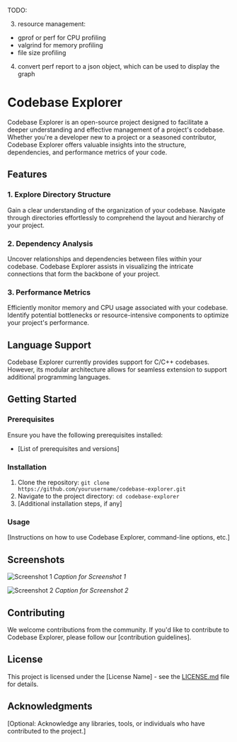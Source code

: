 TODO:

3. resource management:
  - gprof or perf for CPU profiling
  - valgrind for memory profiling
  - file size profiling
4. convert perf report to a json object, which can be used to display the graph



# Codebase Explorer
Codebase Explorer is an open-source project designed to facilitate a deeper understanding and effective management of a project's codebase. Whether you're a developer new to a project or a seasoned contributor, Codebase Explorer offers valuable insights into the structure, dependencies, and performance metrics of your code.

## Features

### 1. Explore Directory Structure
Gain a clear understanding of the organization of your codebase. Navigate through directories effortlessly to comprehend the layout and hierarchy of your project.

### 2. Dependency Analysis
Uncover relationships and dependencies between files within your codebase. Codebase Explorer assists in visualizing the intricate connections that form the backbone of your project.

### 3. Performance Metrics
Efficiently monitor memory and CPU usage associated with your codebase. Identify potential bottlenecks or resource-intensive components to optimize your project's performance.

## Language Support

Codebase Explorer currently provides support for C/C++ codebases. However, its modular architecture allows for seamless extension to support additional programming languages.

## Getting Started

### Prerequisites
Ensure you have the following prerequisites installed:

- [List of prerequisites and versions]

### Installation
1. Clone the repository: `git clone https://github.com/yourusername/codebase-explorer.git`
2. Navigate to the project directory: `cd codebase-explorer`
3. [Additional installation steps, if any]

### Usage
[Instructions on how to use Codebase Explorer, command-line options, etc.]

## Screenshots

![Screenshot 1](path/to/screenshot1.png)
*Caption for Screenshot 1*

![Screenshot 2](path/to/screenshot2.png)
*Caption for Screenshot 2*

## Contributing
We welcome contributions from the community. If you'd like to contribute to Codebase Explorer, please follow our [contribution guidelines].

## License
This project is licensed under the [License Name] - see the [LICENSE.md](LICENSE.md) file for details.

## Acknowledgments
[Optional: Acknowledge any libraries, tools, or individuals who have contributed to the project.]

